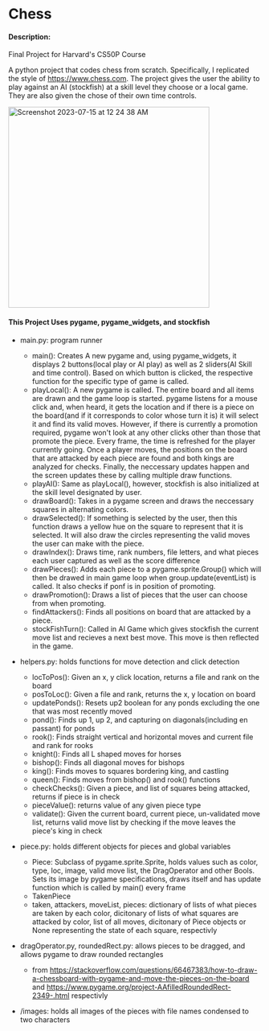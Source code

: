 # Chess
#### Description:

Final Project for Harvard's CS50P Course

A python project that codes chess from scratch. Specifically, I replicated the style of https://www.chess.com. The project gives the user the ability to play against an AI (stockfish) at a skill level they choose or a local game. They are also given the chose of their own time controls.

<img width="400" alt="Screenshot 2023-07-15 at 12 24 38 AM" src="https://github.com/varunm18/Chess/assets/94499114/5a334916-0979-44e6-8cdf-6eb80fa66ada">


#### This Project Uses pygame, pygame_widgets, and stockfish

* main.py: program runner
    * main(): Creates A new pygame and, using pygame_widgets, it displays 2 buttons(local play or AI play) as well as 2 sliders(AI Skill and time control). Based on which button is clicked, the respective function for the specific type of game is called.
    * playLocal(): A new pygame is called. The entire board and all items are drawn and the game loop is started. pygame listens for a mouse click and, when heard, it gets the location and if there is a piece on the board(and if it corresponds to color whose turn it is) it will select it and find its valid moves. However, if there is currently a promotion required, pygame won't look at any other clicks other than those that promote the piece. Every frame, the time is refreshed for the player currently going. Once a player moves, the positions on the board that are attacked by each piece are found and both kings are analyzed for checks. Finally, the neccessary updates happen and the screen updates these by calling multiple draw functions.
    * playAI(): Same as playLocal(), however, stockfish is also initialized at the skill level designated by user.
    * drawBoard(): Takes in a pygame screen and draws the neccessary squares in alternating colors.
    * drawSelected(): If something is selected by the user, then this function draws a yellow hue on the square to represent that it is selected. It will also draw the circles representing the valid moves the user can make with the piece.
    * drawIndex(): Draws time, rank numbers, file letters, and what pieces each user captured as well as the score difference
    * drawPieces(): Adds each piece to a pygame.sprite.Group() which will then be drawed in main game loop when group.update(eventList) is called. It also checks if ponf is in position of promoting.
    * drawPromotion(): Draws a list of pieces that the user can choose from when promoting.
    * findAttackers(): Finds all positions on board that are attacked by a piece.
    * stockFishTurn(): Called in AI Game which gives stockfish the current move list and recieves a next best move. This move is then reflected in the game.
      
* helpers.py: holds functions for move detection and click detection
    * locToPos(): Given an x, y click location, returns a file and rank on the board
    * posToLoc(): Given a file and rank, returns the x, y location on board
    * updatePonds(): Resets up2 boolean for any ponds excluding the one that was most recently moved
    * pond(): Finds up 1, up 2, and capturing on diagonals(including en passant) for ponds
    * rook(): Finds straight vertical and horizontal moves and current file and rank for rooks
    * knight(): Finds all L shaped moves for horses
    * bishop(): Finds all diagonal moves for bishops
    * king(): Finds moves to squares bordering king, and castling
    * queen(): Finds moves from bishop() and rook() functions
    * checkChecks(): Given a piece, and list of squares being attacked, returns if piece is in check
    * pieceValue(): returns value of any given piece type
    * validate(): Given the current board, current piece, un-validated move list, returns valid move list by checking if the move leaves the piece's king in check

* piece.py: holds different objects for pieces and global variables
    * Piece: Subclass of pygame.sprite.Sprite, holds values such as color, type, loc, image, valid move list, the DragOperator and other Bools. Sets its image by pygame specifications, draws itself and has update function which is called by main() every frame
    * TakenPiece
    * taken, attackers, moveList, pieces: dictionary of lists of what pieces are taken by each color, dicitonary of lists of what squares are attacked by color, list of all moves, dicitonary of Piece objects or None representing the state of each square, respectivly

* dragOperator.py, roundedRect.py: allows pieces to be dragged, and allows pygame to draw rounded rectangles
    * from https://stackoverflow.com/questions/66467383/how-to-draw-a-chessboard-with-pygame-and-move-the-pieces-on-the-board and https://www.pygame.org/project-AAfilledRoundedRect-2349-.html respectivly
      
* /images: holds all images of the pieces with file names condensed to two characters
